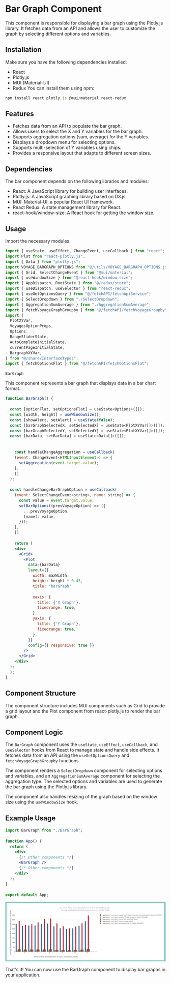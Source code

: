 # Bar Graph Component

This component is responsible for displaying a bar graph using the Plotly.js library. It fetches data from an API and allows the user to customize the graph by selecting different options and variables.

## Installation
Make sure you have the following dependencies installed:

- React
- Plotly.js
- MUI (Material-UI)
- Redux
You can install them using npm:
```js
npm install react plotly.js @mui/material react-redux
```

## Features
- Fetches data from an API to populate the bar graph.
- Allows users to select the X and Y variables for the bar graph.
- Supports aggregation options (sum, average) for the Y variables.
- Displays a dropdown menu for selecting options.
- Supports multi-selection of Y variables using chips.
- Provides a responsive layout that adapts to different screen sizes.
## Dependencies

The bar component depends on the following libraries and modules:

- React: A JavaScript library for building user interfaces.
- Plotly.js: A JavaScript graphing library based on D3.js.
- MUI: Material-UI, a popular React UI framework.
- React Redux: A state management library for React.
- react-hook/window-size: A React hook for getting the window size.
## Usage
Import the necessary modules:

```jsx
import { useState, useEffect, ChangeEvent, useCallback } from "react";
import Plot from "react-plotly.js";
import { Data } from "plotly.js";
import VOYAGE_BARGRAPH_OPTIONS from "@/utils/VOYAGE_BARGRAPH_OPTIONS.json";
import { Grid, SelectChangeEvent } from "@mui/material";
import { useWindowSize } from "@react-hook/window-size";
import { AppDispatch, RootState } from "@/redux/store";
import { useDispatch, useSelector } from "react-redux";
import { useGetOptionsQuery } from "@/fetchAPI/fetchApiService";
import { SelectDropdown } from "./SelectDropdown";
import { AggregationSumAverage } from "./AggregationSumAverage";
import { fetchVoyageGraphGroupby } from "@/fetchAPI/fetchVoyageGroupby";
import {
  PlotXYVar,
  VoyagesOptionProps,
  Options,
  RangeSliderState,
  AutoCompleteInitialState,
  currentPageInitialState,
  BargraphXYVar,
} from "@/share/InterfaceTypes";
import { fetchOptionsFlat } from "@/fetchAPI/fetchOptionsFlat";
```

`BarGraph`

This component represents a bar graph that displays data in a bar chart format.

```jsx
function BarGraph() {

  const [optionFlat, setOptionsFlat] = useState<Options>({});
  const [width, height] = useWindowSize();
  const [showAlert, setAlert] = useState(false);
  const [barGraphSelectedX, setSelectedX] = useState<PlotXYVar[]>([]);
  const [barGraphSelectedY, setSelectedY] = useState<PlotXYVar[]>([]);
  const [barData, setBarData] = useState<Data[]>([]);


    const handleChangeAggregation = useCallback(
    (event: ChangeEvent<HTMLInputElement>) => {
      setAggregation(event.target.value);
    },
    []
  );

  const handleChangeBarGraphOption = useCallback(
    (event: SelectChangeEvent<string>, name: string) => {
      const value = event.target.value;
      setBarOptions((prevVoyageOption) => ({
        ...prevVoyageOption,
        [name]: value,
      }));
    },
    []

    return (
    <div>
      <Grid>
        <Plot
          data={barData}
          layout={{
            width: maxWidth,
            height: height * 0.45,
            title: 'barGraph'

            xaxis: {
              title: {'X Graph'},
              fixedrange: true,
            },
            yaxis: {
              title: {'Y Graph'},
              fixedrange: true,
            },
          }}
          config={{ responsive: true }}
        />
      </Grid>
    </div>
  );
  );
}

```
## Component Structure
The component structure includes MUI components such as Grid to provide a grid layout and the Plot component from react-plotly.js to render the bar graph.

## Component Logic
The `BarGraph` component uses the `useState`, `useEffect`, `useCallback`, and `useSelector` hooks from React to manage state and handle side effects. It fetches data from an API using the `useGetOptionsQuery` and `fetchVoyageGraphGroupby` functions.

The component renders a `SelectDropdown` component for selecting options and variables, and an `AggregationSumAverage` component for selecting the aggregation type. The selected options and variables are used to generate the bar graph using the Plotly.js library.

The component also handles resizing of the graph based on the window size using the `useWindowSize` hook.

## Example Usage

```jsx
import BarGraph from "./BarGraph";

function App() {
  return (
    <div>
      {/* Other components */}
      <BarGraph />
      {/* Other components */}
    </div>
  );
}

export default App;
```
![aggregation](../../../assets/bar.png)

That's it! You can now use the BarGraph component to display bar graphs in your application.